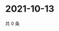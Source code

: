 # 2021-10-13

共 0 条

<!-- BEGIN WEIBO -->
<!-- 最后更新时间 Wed Oct 13 2021 07:13:47 GMT+0800 (China Standard Time) -->

<!-- END WEIBO -->
